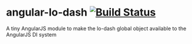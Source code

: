 angular-lo-dash [![Build Status](https://api.travis-ci.org/intelligentgolf/angular-lo-dash.png?branch=master)](https://travis-ci.org/intelligentgolf/angular-lo-dash)
===============

A tiny AngularJS module to make the lo-dash global object available to the AngularJS DI system
